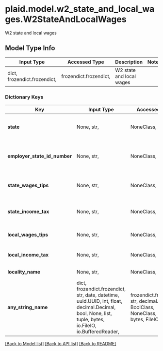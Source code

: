 # plaid.model.w2_state_and_local_wages.W2StateAndLocalWages

W2 state and local wages

## Model Type Info
Input Type | Accessed Type | Description | Notes
------------ | ------------- | ------------- | -------------
dict, frozendict.frozendict,  | frozendict.frozendict,  | W2 state and local wages | 

### Dictionary Keys
Key | Input Type | Accessed Type | Description | Notes
------------ | ------------- | ------------- | ------------- | -------------
**state** | None, str,  | NoneClass, str,  | State associated with the wage. | [optional] 
**employer_state_id_number** | None, str,  | NoneClass, str,  | State identification number of the employer. | [optional] 
**state_wages_tips** | None, str,  | NoneClass, str,  | Wages and tips from the specified state. | [optional] 
**state_income_tax** | None, str,  | NoneClass, str,  | Income tax from the specified state. | [optional] 
**local_wages_tips** | None, str,  | NoneClass, str,  | Wages and tips from the locality. | [optional] 
**local_income_tax** | None, str,  | NoneClass, str,  | Income tax from the locality. | [optional] 
**locality_name** | None, str,  | NoneClass, str,  | Name of the locality. | [optional] 
**any_string_name** | dict, frozendict.frozendict, str, date, datetime, uuid.UUID, int, float, decimal.Decimal, bool, None, list, tuple, bytes, io.FileIO, io.BufferedReader,  | frozendict.frozendict, str, decimal.Decimal, BoolClass, NoneClass, tuple, bytes, FileIO | any string name can be used but the value must be the correct type | [optional]

[[Back to Model list]](../../README.md#documentation-for-models) [[Back to API list]](../../README.md#documentation-for-api-endpoints) [[Back to README]](../../README.md)

